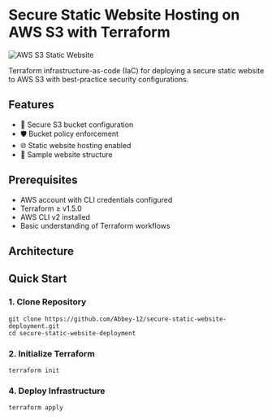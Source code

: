 # Secure Static Website Hosting on AWS S3 with Terraform

![AWS S3 Static Website](https://img.shields.io/badge/AWS-S3_Static_Hosting-orange?logo=amazon-aws)

Terraform infrastructure-as-code (IaC) for deploying a secure static website to AWS S3 with best-practice security configurations.

## Features
- 🔐 Secure S3 bucket configuration
- 🛡️ Bucket policy enforcement
- 🌐 Static website hosting enabled
- 📁 Sample website structure

## Prerequisites
- AWS account with CLI credentials configured
- Terraform ≥ v1.5.0
- AWS CLI v2 installed
- Basic understanding of Terraform workflows

## Architecture



## Quick Start

### 1. Clone Repository
```
git clone https://github.com/Abbey-12/secure-static-website-deployment.git
cd secure-static-website-deployment
```

### 2. Initialize Terraform
```
terraform init
```

### 4. Deploy Infrastructure
```
terraform apply

```